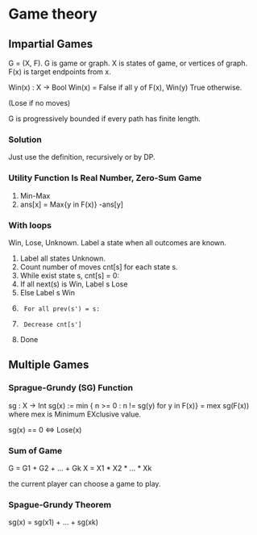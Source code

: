 # Game theory
## Impartial Games
G = (X, F).
G is game or graph.
X is states of game, or vertices of graph.
F(x) is target endpoints from x.

Win(x) : X -> Bool
Win(x) = False if all y of F(x), Win(y)
         True otherwise.

(Lose if no moves)

G is progressively bounded if every path has finite length.

### Solution
Just use the definition, recursively or by DP.

### Utility Function Is Real Number, Zero-Sum Game
1. Min-Max
2. ans[x] = Max{y in F(x)} -ans[y]


### With loops
Win, Lose, Unknown.
Label a state when all outcomes are known.

1. Label all states Unknown.
2. Count number of moves cnt[s] for each state s.
3. While exist state s, cnt[s] = 0:
4. 	If all next(s) is Win, Label s Lose
5. 	Else Label s Win
6.  	For all prev(s') = s:
7.		Decrease cnt[s']
8. Done

## Multiple Games
### Sprague-Grundy (SG) Function
sg : X -> Int
sg(x) :=  min { n >= 0 : n != sg(y) for y in F(x)}
      = mex sg(F(x))
where mex is Minimum EXclusive value.

sg(x) == 0 <=> Lose(x)

### Sum of Game
G = G1 + G2 + ... + Gk
X = X1 * X2 * ... * Xk

the current player can choose a game to play.

### Spague-Grundy Theorem
sg(x) = sg(x1) + ... + sg(xk)
